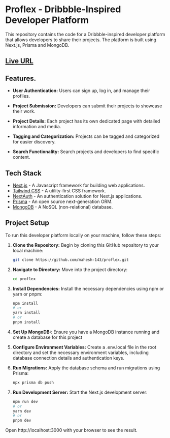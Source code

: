 # Proflex - Dribbble-Inspired Developer Platform

This repository contains the code for a Dribbble-inspired developer platform that allows developers to share their projects. The platform is built using Next.js, Prisma and MongoDB.

## [Live URL](https://proflexbymahesh.vercel.app)

## Features.

- **User Authentication:** Users can sign up, log in, and manage their profiles.

- **Project Submission:** Developers can submit their projects to showcase their work.

- **Project Details:** Each project has its own dedicated page with detailed information and media.

- **Tagging and Categorization:** Projects can be tagged and categorized for easier discovery.

- **Search Functionality:** Search projects and developers to find specific content.

## Tech Stack

- [Next.js](https://nextjs.org/) - A Javascript framework for building web applications.
- [Tailwind CSS](https://tailwindcss.com/) - A utility-first CSS framework.
- [NextAuth](https://next-auth.js.org/) - An authentication solution for Next.js applications.
- [Prisma](https://www.prisma.io/) - An open source next-generation ORM.
- [MongoDB](https://www.mongodb.com/) - A NoSQL (non-relational) database.

## Project Setup

To run this developer platform locally on your machine, follow these steps:

1. **Clone the Repository:** Begin by cloning this GitHub repository to your local machine:

   ```bash
   git clone https://github.com/mahesh-143/proflex.git
    ```
2. **Navigate to Directory:** Move into the project directory:

    ```bash
    cd proflex
    ```
3. **Install Dependencies:** Install the necessary dependencies using npm or yarn or pnpm:

    ```bash
    npm install
    # or
    yarn install
    # or 
    pnpm install
    ```
4. **Set Up MongoDB:**: Ensure you have a MongoDB instance running and create a database for this project

5. **Configure Environment Variables:** Create a .env.local file in the root directory and set the necessary environment variables, including database connection details and authentication keys.

6. **Run Migrations:** Apply the database schema and run migrations using Prisma:

    ```bash
    npx prisma db push
    ```
7. **Run Development Server:** Start the Next.js development server:

    ```bash
    npm run dev
    # or 
    yarn dev
    # or
    pnpm dev
    ```
Open http://localhost:3000 with your browser to see the result.
